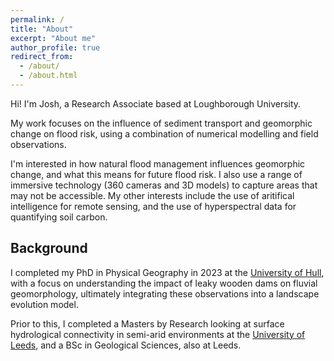 ```yaml
---
permalink: /
title: "About"
excerpt: "About me"
author_profile: true
redirect_from: 
  - /about/
  - /about.html
---
```


Hi! I'm Josh, a Research Associate based at Loughborough University.

My work focuses on the influence of sediment transport and geomorphic change on flood risk, using a combination of numerical modelling and field observations.

I'm interested in how natural flood management influences geomorphic change, and what this means for future flood risk. I also use a range of immersive technology (360 cameras and 3D models) to capture areas that may not be accessible. My other interests include the use of aritifical intelligence for remote sensing, and the use of hyperspectral data for quantifying soil carbon.

## Background

I completed my PhD in Physical Geography in 2023 at the [University of Hull](https://www.hull.ac.uk), with a focus on understanding the impact of leaky wooden dams on fluvial geomorphology, ultimately integrating these observations into a landscape evolution model.

Prior to this, I completed a Masters by Research looking at surface hydrological connectivity in semi-arid environments at the [University of Leeds](https://www.leeds.ac.uk), and a BSc in Geological Sciences, also at Leeds.
